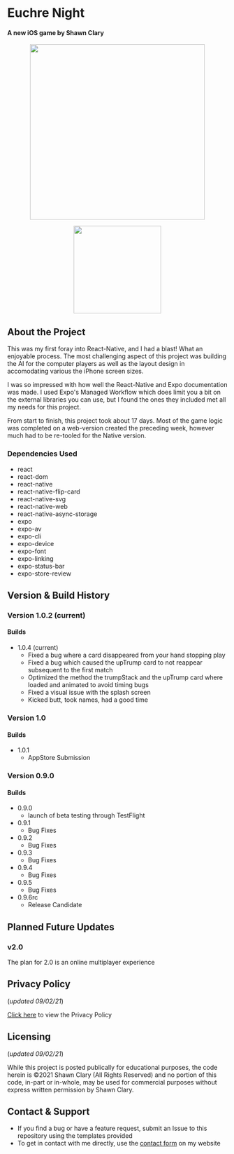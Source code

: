 # Euchre Night

#### A new iOS game by Shawn Clary

<p align="center">
  <img width="400" src="https://user-images.githubusercontent.com/26289436/131942355-d070153e-6b0c-4447-aefb-9e77fea4a9e1.png">
</p>

<p align="center">
  <a href="https://apps.apple.com/us/app/euchre-night/id1582666948" target="_blank" rel="noreferrer">
    <img width="200" src="https://user-images.githubusercontent.com/26289436/131943331-3403418e-7029-46dd-b637-64d5e9190bcf.png">
  </a>
</p>

## About the Project

This was my first foray into React-Native, and I had a blast! What an enjoyable process. The most challenging aspect of this project was building the AI for the computer players as well as the layout design in accomodating various the iPhone screen sizes.

I was so impressed with how well the React-Native and Expo documentation was made. I used Expo's Managed Workflow which does limit you a bit on the external libraries you can use, but I found the ones they included met all my needs for this project.

From start to finish, this project took about 17 days. Most of the game logic was completed on a web-version created the preceding week, however much had to be re-tooled for the Native version.

### Dependencies Used

- react
- react-dom
- react-native
- react-native-flip-card
- react-native-svg
- react-native-web
- react-native-async-storage
- expo
- expo-av
- expo-cli
- expo-device
- expo-font
- expo-linking
- expo-status-bar
- expo-store-review

## Version & Build History

### Version 1.0.2 (current)

#### Builds

- 1.0.4 (current)
  - Fixed a bug where a card disappeared from your hand stopping play
  - Fixed a bug which caused the upTrump card to not reappear subsequent to the first match
  - Optimized the method the trumpStack and the upTrump card where loaded and animated to avoid timing bugs
  - Fixed a visual issue with the splash screen
  - Kicked butt, took names, had a good time

### Version 1.0

#### Builds

- 1.0.1
  - AppStore Submission

### Version 0.9.0

#### Builds

- 0.9.0
  - launch of beta testing through TestFlight
- 0.9.1
  - Bug Fixes
- 0.9.2
  - Bug Fixes
- 0.9.3
  - Bug Fixes
- 0.9.4
  - Bug Fixes
- 0.9.5
  - Bug Fixes
- 0.9.6rc
  - Release Candidate

## Planned Future Updates

### v2.0
The plan for 2.0 is an online multiplayer experience

## Privacy Policy

(_updated 09/02/21_)

[Click here](https://sleeptil3.github.io/euchre-native/) to view the Privacy Policy

## Licensing

(_updated 09/02/21_)

While this project is posted publically for educational purposes, the code herein is ©2021 Shawn Clary (All Rights Reserved) and no portion of this code, in-part or in-whole, may be used for commercial purposes without express written permission by Shawn Clary.

## Contact & Support

- If you find a bug or have a feature request, submit an Issue to this repository using the templates provided
- To get in contact with me directly, use the [contact form](https://www.sleeptil3software.com/#/contact) on my website

